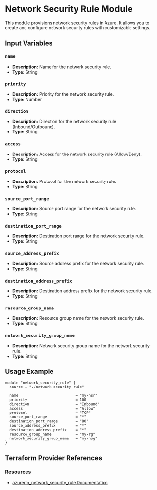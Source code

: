 # Network Security Rule Module

This module provisions network security rules in Azure. It allows you to create and configure network security rules with customizable settings.

## Input Variables

### `name`

- **Description:** Name for the network security rule.
- **Type:** String

### `priority`

- **Description:** Priority for the network security rule.
- **Type:** Number

### `direction`

- **Description:** Direction for the network security rule (Inbound/Outbound).
- **Type:** String

### `access`

- **Description:** Access for the network security rule (Allow/Deny).
- **Type:** String

### `protocol`

- **Description:** Protocol for the network security rule.
- **Type:** String

### `source_port_range`

- **Description:** Source port range for the network security rule.
- **Type:** String

### `destination_port_range`

- **Description:** Destination port range for the network security rule.
- **Type:** String

### `source_address_prefix`

- **Description:** Source address prefix for the network security rule.
- **Type:** String

### `destination_address_prefix`

- **Description:** Destination address prefix for the network security rule.
- **Type:** String

### `resource_group_name`

- **Description:** Resource group name for the network security rule.
- **Type:** String

### `network_security_group_name`

- **Description:** Network security group name for the network security rule.
- **Type:** String

## Usage Example

```hcl
module "network_security_rule" {
  source = "./network-security-rule"

  name                          = "my-nsr"
  priority                      = 100
  direction                     = "Inbound"
  access                        = "Allow"
  protocol                      = "TCP"
  source_port_range             = "*"
  destination_port_range        = "80"
  source_address_prefix         = "*"
  destination_address_prefix    = "*"
  resource_group_name           = "my-rg"
  network_security_group_name   = "my-nsg"
}
```

## Terraform Provider References

### Resources

- [azurerm_network_security_rule Documentation](https://registry.terraform.io/providers/hashicorp/azurerm/latest/docs/resources/network_security_rule)
